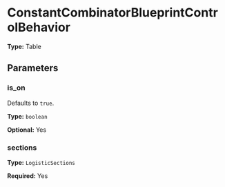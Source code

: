 # ConstantCombinatorBlueprintControlBehavior

**Type:** Table

## Parameters

### is_on

Defaults to `true`.

**Type:** `boolean`

**Optional:** Yes

### sections

**Type:** `LogisticSections`

**Required:** Yes

